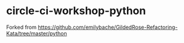 # circle-ci-workshop-python

Forked from https://github.com/emilybache/GildedRose-Refactoring-Kata/tree/master/python
